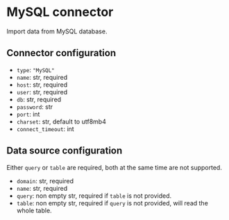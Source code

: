 # MySQL connector

Import data from MySQL database.

## Connector configuration

* `type`: `"MySQL"`
* `name`: str, required
* `host`: str, required
* `user`: str, required
* `db`: str, required
* `password`: str 
* `port`: int 
* `charset`: str, default to utf8mb4
* `connect_timeout`: int 


## Data source configuration

Either `query` or `table` are required, both at the same time are not supported.

* `domain`: str, required
* `name`: str, required
* `query`: non empty str, required if `table` is not provided. 
* `table`: non empty str, required if `query` is not provided, will read the whole table. 
